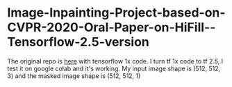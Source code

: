 # Image-Inpainting-Project-based-on-CVPR-2020-Oral-Paper-on-HiFill--Tensorflow-2.5-version


The original repo is [here](https://github.com/Atlas200dk/sample-imageinpainting-HiFill) with tensorflow 1x code. 
I turn tf 1x code to tf 2.5, I test it on google colab and it's working. 
My input image shape is (512, 512, 3) and the masked image shape is (512, 512, 1)
